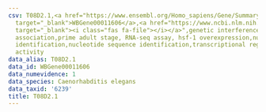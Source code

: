 ```yaml
---
csv: T08D2.1,<a href="https://www.ensembl.org/Homo_sapiens/Gene/Summary?db=core;g=WBGene00011606"
  target="_blank">WBGene00011606</a>,<a href="https://www.ncbi.nlm.nih.gov/pubmed/30894454"
  target="_blank"><i class="fas fa-file"></i></a>",genetic interference,functional
  association,prime adult stage, RNA-seq assay, hsf-1 overexpression,nucleotide sequence
  identification,nucleotide sequence identification,transcriptional regulation,down-regulates
  activity
data_alias: T08D2.1
data_id: WBGene00011606
data_numevidence: 1
data_species: Caenorhabditis elegans
data_taxid: '6239'
title: T08D2.1
---
```

